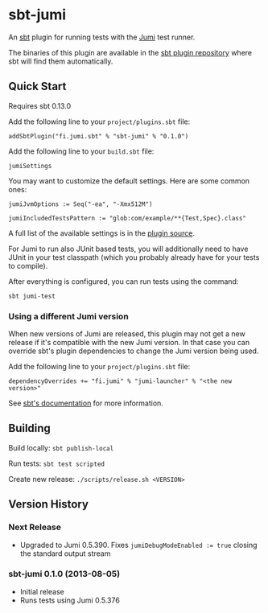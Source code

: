 sbt-jumi
========

An [sbt](http://www.scala-sbt.org/) plugin for running tests with the
[Jumi](http://jumi.fi/) test runner.

The binaries of this plugin are available in the [sbt plugin repository](http://scalasbt.artifactoryonline.com/scalasbt/sbt-plugin-releases/fi.jumi.sbt/sbt-jumi/)
where sbt will find them automatically.


Quick Start
-----------

Requires sbt 0.13.0

Add the following line to your `project/plugins.sbt` file:

    addSbtPlugin("fi.jumi.sbt" % "sbt-jumi" % "0.1.0")

Add the following line to your `build.sbt` file:

    jumiSettings

You may want to customize the default settings. Here are some common ones:

    jumiJvmOptions := Seq("-ea", "-Xmx512M")

    jumiIncludedTestsPattern := "glob:com/example/**{Test,Spec}.class"

A full list of the available settings is in the [plugin source](https://github.com/orfjackal/sbt-jumi/blob/master/src/main/scala/fi/jumi/sbt/JumiPlugin.scala).

For Jumi to run also JUnit based tests, you will additionally need to have
JUnit in your test classpath (which you probably already have for your
tests to compile).

After everything is configured, you can run tests using the command:

    sbt jumi-test


### Using a different Jumi version ###

When new versions of Jumi are released, this plugin may not get a new
release if it's compatible with the new Jumi version. In that case you can
override sbt's plugin dependencies to change the Jumi version being used.

Add the following line to your `project/plugins.sbt` file:

    dependencyOverrides += "fi.jumi" % "jumi-launcher" % "<the new version>"

See [sbt's documentation](http://www.scala-sbt.org/release/docs/Detailed-Topics/Library-Management.html)
for more information.


Building
--------

Build locally: `sbt publish-local`

Run tests: `sbt test scripted`

Create new release: `./scripts/release.sh <VERSION>`


Version History
---------------

### Next Release

- Upgraded to Jumi 0.5.390. Fixes `jumiDebugModeEnabled := true` closing the standard output stream

### sbt-jumi 0.1.0 (2013-08-05)

- Initial release
- Runs tests using Jumi 0.5.376
